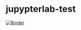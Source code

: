 # jupypterlab-test

[![Binder](https://mybinder.org/badge_logo.svg)](https://mybinder.org/v2/gh/bertheus/jupypterlab-test.git/master)
